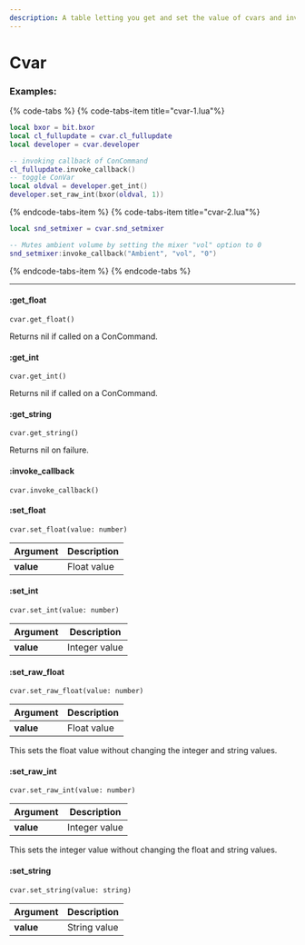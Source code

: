 ```yaml
---
description: A table letting you get and set the value of cvars and invoke their callbacks. Uses Object-oriented format
---
```


# Cvar

### Examples:

{% code-tabs %}
{% code-tabs-item  title="cvar-1.lua"%}
```lua
local bxor = bit.bxor
local cl_fullupdate = cvar.cl_fullupdate
local developer = cvar.developer

-- invoking callback of ConCommand
cl_fullupdate.invoke_callback()
-- toggle ConVar
local oldval = developer.get_int()
developer.set_raw_int(bxor(oldval, 1))
```

{% endcode-tabs-item %}
{% code-tabs-item  title="cvar-2.lua"%}
```lua
local snd_setmixer = cvar.snd_setmixer

-- Mutes ambient volume by setting the mixer "vol" option to 0
snd_setmixer:invoke_callback("Ambient", "vol", "0")
```

{% endcode-tabs-item %}
{% endcode-tabs %}

---

#### :get_float

`cvar.get_float()`

Returns nil if called on a ConCommand.


#### :get_int

`cvar.get_int()`

Returns nil if called on a ConCommand.


#### :get_string

`cvar.get_string()`

Returns nil on failure.


#### :invoke_callback

`cvar.invoke_callback()`


#### :set_float

`cvar.set_float(value: number)`

Argument | Description
-------- | -----------
  **value** | Float value


#### :set_int

`cvar.set_int(value: number)`

Argument | Description
-------- | -----------
  **value** | Integer value


#### :set_raw_float

`cvar.set_raw_float(value: number)`

Argument | Description
-------- | -----------
  **value** | Float value

This sets the float value without changing the integer and string values.


#### :set_raw_int

`cvar.set_raw_int(value: number)`

Argument | Description
-------- | -----------
  **value** | Integer value

This sets the integer value without changing the float and string values.


#### :set_string

`cvar.set_string(value: string)`

Argument | Description
-------- | -----------
  **value** | String value

